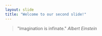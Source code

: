 ```yaml
---
layout: slide
title: "Welcome to our second slide!"
---
```

>"Imagination is infinate." _Albert Einstein_
